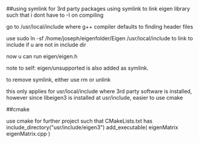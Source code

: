 ##using symlink for 3rd party packages
using symlink to link eigen library such that i dont have to -I on compiling

go to /usr/local/include where g++ compiler defaults to finding header files

use sudo ln -sf /home/joseph/eigenfolder/Eigen /usr/local/include to link to include if u are not in include dir

now u can run eigen/eigen.h

note to self: eigen/unsupported is also added as symlink.

to remove symlink, either use rm or unlink

this only applies for usr/local/include where 3rd party software is installed, however since libeigen3 is installed at usr/include, easier to use cmake

##cmake

use cmake for further project such that CMakeLists.txt has include_directory("usr/include/eigen3")
add_executable( eigenMatrix eigenMatrix.cpp )
